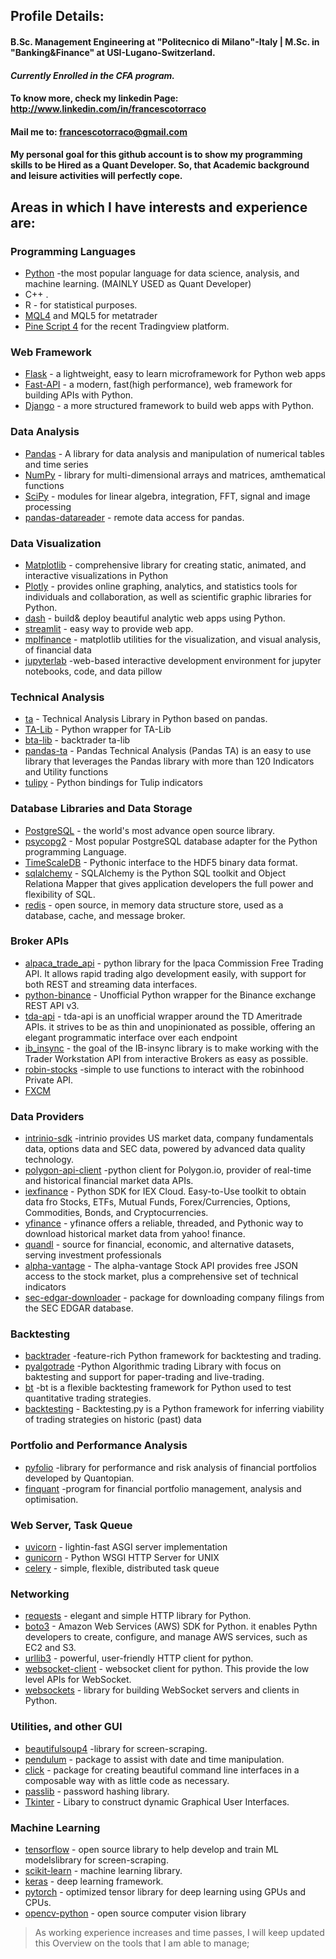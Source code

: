 ## Profile Details:
#### B.Sc. Management Engineering at "Politecnico di Milano"-Italy | M.Sc. in "Banking&Finance" at USI-Lugano-Switzerland. 
#### *Currently Enrolled in the CFA program.*
#### To know more, check my linkedin Page: http://www.linkedin.com/in/francescotorraco
#### Mail me to: francescotorraco@gmail.com
#### My personal goal for this github account is to show my programming skills to be Hired as a Quant Developer. So, that Academic background and leisure activities will perfectly cope.  

## Areas in which I have interests and experience are:

### Programming Languages
+ [Python](https://www.python.org/) -the most popular language for data science, analysis, and machine learning. (MAINLY USED as Quant Developer)
+ C++ .
+ R - for statistical purposes.
+ [MQL4](https://www.mql4.com/) and MQL5 for metatrader
+ [Pine Script 4](https://www.tradingview.com/pine-script-docs/en/v4/index.html) for the recent Tradingview platform.

### Web Framework
+ [Flask](https://flask.palletsprojects.com/en/1.1.x/) - a lightweight, easy to learn microframework for Python web apps
+ [Fast-API](https://fastapi.tiangolo.com/) - a modern, fast(high performance), web framework for building APIs with Python.
+ [Django](https://www.djangoproject.com/) - a more structured framework to build web apps with Python.

### Data Analysis
+ [Pandas](https://pandas.pydata.org/) - A library for data analysis and manipulation of numerical tables and time series
+ [NumPy](https://numpy.org/) - library for multi-dimensional arrays and matrices, amthematical functions
+ [SciPy](https://www.scipy.org/) - modules for linear algebra, integration, FFT, signal and image processing
+ [pandas-datareader](https://pandas-datareader.readthedocs.io/en/latest/) - remote data access for pandas.

### Data Visualization
+ [Matplotlib](https://matplotlib.org/) - comprehensive library for creating static, animated, and interactive visualizations in Python
+ [Plotly](https://pypi.org/project/plotly/) - provides online graphing, analytics, and statistics tools for individuals and collaboration, as well as scientific graphic libraries for Python.
+ [dash](https://plotly.com/dash/) - build& deploy beautiful analytic web apps using Python.
+ [streamlit](https://streamlit.io/) - easy way to provide web app.
+ [mplfinance](https://github.com/matplotlib/mplfinance) - matplotlib utilities for the visualization, and visual analysis, of financial data
+ [jupyterlab](https://jupyterlab.readthedocs.io/en/stable/) -web-based interactive development environment for jupyter notebooks, code, and data pillow

### Technical Analysis
+ [ta](https://technical-analysis-library-in-python.readthedocs.io/en/latest/) - Technical Analysis Library in Python based on pandas.
+ [TA-Lib](https://mrjbq7.github.io/ta-lib/) - Python wrapper for TA-Lib
+ [bta-lib](https://btalib.backtrader.com/) - backtrader ta-lib
+ [pandas-ta](https://btalib.backtrader.com/) - Pandas Technical Analysis (Pandas TA) is an easy to use library that leverages the Pandas library with more than 120 Indicators and Utility functions
+ [tulipy](https://github.com/cirla/tulipy) - Python bindings for Tulip indicators

### Database Libraries and Data Storage
+ [PostgreSQL](https://www.postgresql.org/) - the world's most advance open source library.
+ [psycopg2](https://pypi.org/project/psycopg2/) - Most popular PostgreSQL database adapter for the Python programming Language.
+ [TimeScaleDB](https://www.timescale.com/) - Pythonic interface to the HDF5 binary data format.
+ [sqlalchemy](https://www.sqlalchemy.org/) - SQLAlchemy is the Python SQL toolkit and Object Relationa Mapper that gives application developers the full power and flexibility of SQL.
+ [redis](https://redis.io/) - open source, in memory data structure store, used as a database, cache, and message broker.

### Broker APIs
+ [alpaca_trade_api](https://github.com/alpacahq/alpaca-trade-api-python) - python library for the lpaca Commission Free Trading API. It allows rapid trading algo development easily, with support for both REST and streaming data interfaces.
+ [python-binance](https://python-binance.readthedocs.io/en/latest/) - Unofficial Python wrapper for the Binance exchange REST API v3.
+ [tda-api](https://github.com/alexgolec/tda-api) - tda-api is an unofficial wrapper around the TD Ameritrade APIs. it strives to be as thin and unopinionated as possible, offering an elegant programmatic interface over each endpoint
+ [ib_insync](https://github.com/erdewit/ib_insync) - the goal of the IB-insync library is to make working with the Trader Workstation API from interactive Brokers as easy as possible.
+ [robin-stocks](https://robin-stocks.readthedocs.io/en/latest/) -simple to use functions to interact with the robinhood Private API.
+ [FXCM](https://www.fxcm.com/markets/)

### Data Providers
+ [intrinio-sdk](https://pypi.org/project/intrinio-sdk/) -intrinio provides US market data, company fundamentals data, options data and SEC data, powered by advanced data quality technology.
+ [polygon-api-client](https://polygon.io/sample-applications) -python client for Polygon.io, provider of real-time and historical financial market data APIs.
+ [iexfinance](https://www.iexcloud.io/) - Python SDK for IEX Cloud. Easy-to-Use toolkit to obtain data fro Stocks, ETFs, Mutual Funds, Forex/Currencies, Options, Commodities, Bonds, and Cryptocurrencies.
+ [yfinance](https://pypi.org/project/yfinance/) - yfinance offers a reliable, threaded, and Pythonic way to download historical market data from yahoo! finance.
+ [quandl](https://www.quandl.com/tools/python) - source for financial, economic, and alternative datasets, serving investment professionals
+ [alpha-vantage](https://alpha-vantage.readthedocs.io/en/latest/) - The alpha-vantage Stock API provides free JSON access to the stock market, plus a comprehensive set of technical indicators
+ [sec-edgar-downloader](https://sec-edgar-downloader.readthedocs.io/en/latest/) - package for downloading company filings from the SEC EDGAR database.

### Backtesting
+ [backtrader](https://www.backtrader.com/) -feature-rich Python framework for backtesting and trading.
+ [pyalgotrade](https://gbeced.github.io/pyalgotrade/) -Python Algorithmic trading Library with focus on baktesting and support for paper-trading and live-trading.
+ [bt](https://pmorissette.github.io/bt/) -bt is a flexible backtesting framework for Python used to test quantitative trading strategies.
+ [backtesting](https://kernc.github.io/backtesting.py/) - Backtesting.py is a Python framework for inferring viability of trading strategies on historic (past) data

### Portfolio and Performance Analysis
+ [pyfolio](https://github.com/quantopian/pyfolio) -library for performance and risk analysis of financial portfolios developed by Quantopian.
+ [finquant](https://finquant.readthedocs.io/en/latest/) -program for financial portfolio management, analysis and optimisation.

### Web Server, Task Queue
+ [uvicorn](https://www.uvicorn.org/) - lightin-fast ASGI server implementation
+ [gunicorn](https://gunicorn.org/) - Python WSGI HTTP Server for UNIX
+ [celery](https://docs.celeryproject.org/en/stable/) - simple, flexible, distributed task queue

### Networking 
+ [requests](https://requests.readthedocs.io/en/master/) - elegant and simple HTTP library for Python.
+ [boto3](https://boto3.amazonaws.com/v1/documentation/api/latest/index.html) - Amazon Web Services (AWS) SDK for Python. it enables Pythn developers to create, configure, and manage AWS services, such as EC2 and S3.
+ [urllib3](https://urllib3.readthedocs.io/en/latest/) - powerful, user-friendly HTTP client for python.
+ [websocket-client](https://pypi.org/project/websocket-client/) - websocket client for python. This provide the low level APIs for WebSocket.
+ [websockets](https://websockets.readthedocs.io/en/stable/intro.html) - library for building WebSocket servers and clients in Python.

### Utilities, and other GUI 
+ [beautifulsoup4](https://www.crummy.com/software/BeautifulSoup/) -library for screen-scraping.
+ [pendulum](https://pendulum.eustace.io/) - package to assist with date and time manipulation.
+ [click](https://click.palletsprojects.com/en/7.x/) - package for creating beautiful command line interfaces in a composable way with as little code as necessary.
+ [passlib](https://passlib.readthedocs.io/en/stable/) - password hashing library.
+ [Tkinter](https://docs.python.org/3/library/tkinter.html) - Libary to construct dynamic Graphical User Interfaces.

### Machine Learning  
+ [tensorflow](https://www.tensorflow.org/) - open source library to help develop and train ML modelslibrary for screen-scraping.
+ [scikit-learn](https://scikit-learn.org/stable/) - machine learning library.
+ [keras](https://keras.io/) - deep learning framework.
+ [pytorch](https://pytorch.org/) - optimized tensor library for deep learning using GPUs and CPUs.
+ [opencv-python](https://github.com/opencv/opencv-python) - open source computer vision library

>As working experience increases and time passes, I will keep updated this Overview on the tools that I am able to manage;
